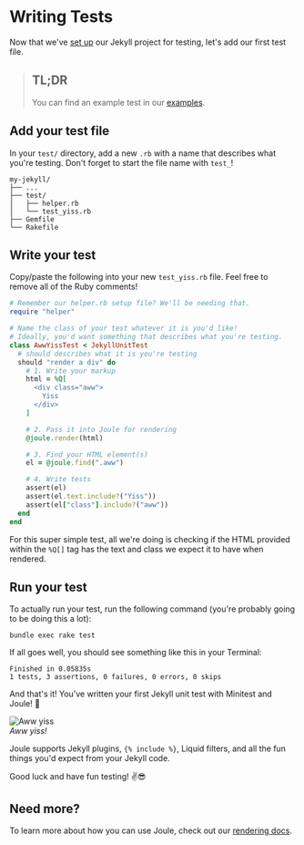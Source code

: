 # Writing Tests

Now that we've [set up](./setup.md) our Jekyll project for testing, let's add our first test file.

> ## TL;DR
> You can find an example test in our [examples](https://github.com/helpscout/jekyll-joule/tree/master/examples/test).

## Add your test file

In your `test/` directory, add a new `.rb` with a name that describes what you're testing. Don't forget to start the file name with `test_`!

```shell
my-jekyll/
├── ...
├── test/
│   ├── helper.rb
│   └── test_yiss.rb
├── Gemfile
└── Rakefile
```


## Write your test

Copy/paste the following into your new `test_yiss.rb` file. Feel free to remove all of the Ruby comments!

```ruby
# Remember our helper.rb setup file? We'll be needing that.
require "helper"

# Name the class of your test whatever it is you'd like!
# Ideally, you'd want something that describes what you're testing.
class AwwYissTest < JekyllUnitTest
  # should describes what it is you're testing
  should "render a div" do
    # 1. Write your markup
    html = %Q[
      <div class="aww">
        Yiss
      </div>
    ]

    # 2. Pass it into Joule for rendering
    @joule.render(html)

    # 3. Find your HTML element(s)
    el = @joule.find(".aww")

    # 4. Write tests
    assert(el)
    assert(el.text.include?("Yiss"))
    assert(el["class"].include?("aww"))
  end
end
```

For this super simple test, all we're doing is checking if the HTML provided within the `%Q[]` tag has the text and class we expect it to have when rendered.


## Run your test

To actually run your test, run the following command (you're probably going to be doing this a lot):

`bundle exec rake test`

If all goes well, you should see something like this in your Terminal:

```
Finished in 0.05835s
1 tests, 3 assertions, 0 failures, 0 errors, 0 skips
```

And that's it! You've written your first Jekyll unit test with Minitest and Joule! 🚀


![Aww yiss](https://media.giphy.com/media/S4P8Z5fiLRpOU/giphy.gif)<br>
_Aww yiss!_


Joule supports Jekyll plugins, `{% include %}`, Liquid filters, and all the fun things you'd expect from your Jekyll code.

Good luck and have fun testing! ✌️😎


## Need more?

To learn more about how you can use Joule, check out our [rendering docs](./rendering.md).
